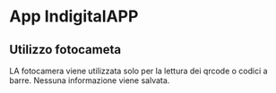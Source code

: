 # App IndigitalAPP


## Utilizzo fotocameta
LA fotocamera viene utilizzata solo per la lettura dei qrcode o codici a barre.
Nessuna informazione viene salvata.
